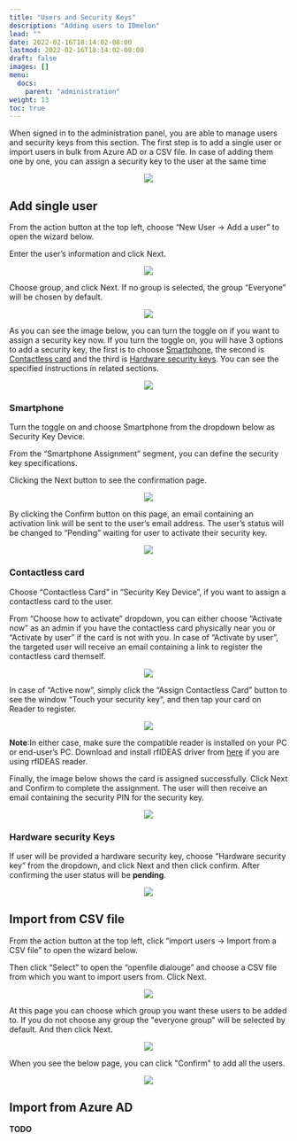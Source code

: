 ```yaml
---
title: "Users and Security Keys"
description: "Adding users to IDmelon"
lead: ""
date: 2022-02-16T18:14:02-08:00
lastmod: 2022-02-16T18:14:02-08:00
draft: false
images: []
menu:
  docs:
    parent: "administration"
weight: 13
toc: true
---
```


When signed in to the administration panel, you are able to manage users and security keys from this section.
The first step is to add a single user or import users in bulk from Azure AD or a CSV file. In case of adding them one by one, you can assign a security key to the user at the same time

<p align="center">
    <img src="/images/vendor/Panel/users&securitykeys.png">
</p>


## Add single user
From the action button at the top left, choose “New User -> Add a user” to open the wizard below.

Enter the user’s information and click Next.

<p align="center">
    <img src="/images/vendor/Panel/addnewuser.png">
</p>

Choose group, and click Next. If no group is selected, the group “Everyone” will be chosen by default.

<p align="center">
    <img src="/images/vendor/Panel/addnewusergp.png">
</p>

As you can see the image below, you can turn the toggle on if you want to assign a security key now. If you turn the toggle on, you will have 3 options to add a security key, the first is to choose [Smartphone](#smartphone), the second is [Contactless card](#contactless-card) and the third is [Hardware security keys](#hardware-security-keys). You can see the specified instructions in related sections.

<p align="center">
    <img src="/images/vendor/Panel/addnewuserskdev.png">
</p>

### Smartphone 
Turn the toggle on and choose Smartphone from the dropdown below as Security Key Device.

From the “Smartphone Assignment” segment, you can define the security key specifications.

Clicking the Next button to see the confirmation page.

<p align="center">
    <img src="/images/vendor/Panel/addnewusersmph.png">
</p>

By clicking the Confirm button on this page, an email containing an activation link will be sent to the user’s email address. The user’s status will be changed to “Pending” waiting for user to activate their security key.

<p align="center">
    <img src="/images/vendor/Panel/addnewuserconfirm.png">
</p>

### Contactless card
Choose “Contactless Card” in “Security Key Device”, if you want to assign a contactless card to the user.

From “Choose how to activate” dropdown, you can either choose “Activate now” as an admin if you have the contactless card physically near you or “Activate by user” if the card is not with you. In case of “Activate by user”, the targeted user will receive an email containing a link to register the contactless card themself.

<p align="center">
    <img src="/images/vendor/Panel/addnewusercontactlesscard.png">
</p>

In case of “Active now”, simply click the “Assign Contactless Card” button to see the window “Touch your security key”, and then tap your card on Reader to register.

<p align="center">
    <img src="/images/vendor/Panel/assignclesscard.png">
</p>

**Note**:In either case, make sure the compatible reader is installed on your PC or end-user’s PC. Download and install rfIDEAS driver from [here](#https://idmeloncom-my.sharepoint.com/personal/hassan_idmelon_com/_layouts/15/onedrive.aspx?id=%2Fpersonal%2Fhassan%5Fidmelon%5Fcom%2FDocuments%2FDevelopment%2FReleases%2FAccesskey%2FAccesskeySetup1%2E1%2E18%5FrfIDEAS%2Eexe&parent=%2Fpersonal%2Fhassan%5Fidmelon%5Fcom%2FDocuments%2FDevelopment%2FReleases%2FAccesskey&ga=1) if you are using rfIDEAS reader.

Finally, the image below shows the card is assigned successfully. Click Next and Confirm to complete the assignment. The user will then receive an email containing the security PIN for the security key.

<p align="center">
    <img src="/images/vendor/Panel/contaclessassigned.png">
</p>


### Hardware security Keys
If user will be provided a hardware security key, choose “Hardware security key” from the dropdown, and click Next and then click confirm. After confirming the user status will be **pending**.

<p align="center">
    <img src="/images/vendor/Panel/addnewuserhwsec.png">
</p>


## Import from CSV file
From the action button at the top left, click “import users -> Import from a CSV file” to open the wizard below.

Then click “Select” to open the “openfile dialouge” and choose a CSV file from which you want to import users from. 
Click Next.

<p align="center">
    <img src="/images/vendor/Panel/importftomCSV.png">
</p>


At this page you can choose which group you want these users to be added to.
If you do not choose any group the "everyone group" will be selected by default.
And then click Next.

<p align="center">
    <img src="/images/vendor/Panel/gruopforCSV.png">
</p>

When you see the below page, you can click "Confirm" to add all the users.

<p align="center">
    <img src="/images/vendor/Panel/confirmCSVusers.png">
</p>


## Import from Azure AD

**TODO**
